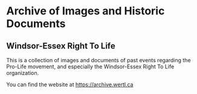 # Archive of Images and Historic Documents
## Windsor-Essex Right To Life

This is a collection of images and documents of past events regarding the Pro-Life movement, and especially the Windsor-Essex Right To Life organization.

You can find the website at https://archive.wertl.ca
